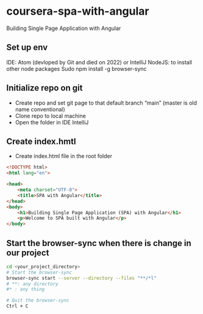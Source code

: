 # coursera-spa-with-angular
Building Single Page Application with Angular
## Set up env
IDE: Atom (devloped by Git and died on 2022) or IntelliJ
NodeJS: to install other node packages
Sudo npm install -g browser-sync

## Initialize repo on git
- Create repo and set git page to that default branch “main” (master is old name conventional)
- Clone repo to local machine
- Open the folder in IDE IntelliJ

## Create index.hmtl
- Create index.html file in the root folder
```html
<!DOCTYPE html>
<html lang="en">

<head>
    <meta charset="UTF-8">
    <title>SPA with Angular</title>
</head>
<body>
    <h1>Building Single Page Application (SPA) with Angular</h1>
    <p>Welcome to SPA built with Angular</p>
</body>
```

## Start the browser-sync when there is change in our project
```bash
cd <your_project_directory>
# Start the browser-sync
browser-sync start --server --directory --files "**/*l" 
# **: any directory
#* : any thing

# Quit the browser-sync
Ctrl + C

```
